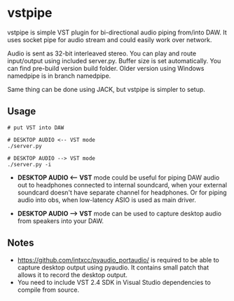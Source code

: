 # vstpipe

vstpipe is simple VST plugin for bi-directional audio piping from/into DAW. It uses socket pipe for audio stream and could easily work over network.

Audio is sent as 32-bit interleaved stereo. You can play and route input/output using included server.py. Buffer size is set automatically. You can find pre-build version build folder. Older version using Windows namedpipe is in branch namedpipe.


Same thing can be done using JACK, but vstpipe is simpler to setup.

## Usage
```
# put VST into DAW

# DESKTOP AUDIO <-- VST mode
./server.py 

# DESKTOP AUDIO --> VST mode
./server.py -i
```

* **DESKTOP AUDIO <-- VST** mode could be useful for piping DAW audio out to headphones connected to internal soundcard, when your external soundcard doesn't have separate channel for headphones. Or for piping audio into obs, when low-latency ASIO is used as main driver.

* **DESKTOP AUDIO --> VST** mode can be used to capture desktop audio from speakers into your DAW.

## Notes

* https://github.com/intxcc/pyaudio_portaudio/ is required to be able to capture desktop output using pyaudio. It contains small patch that allows it to record the desktop output.
* You need to include VST 2.4 SDK in Visual Studio dependencies to compile from source.
